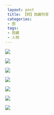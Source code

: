 ```yaml
---
 layout: post
 title: 【转】西藏阿哥
 categories:
 - 图
 tags:
 - 西藏
 - 人物
---
```



![](https://jerkwin.github.io/pic/西藏阿哥-1.jpg)

![](https://jerkwin.github.io/pic/西藏阿哥-2.jpg)

![](https://jerkwin.github.io/pic/西藏阿哥-3.jpg)

![](https://jerkwin.github.io/pic/西藏阿哥-4.jpg)

![](https://jerkwin.github.io/pic/西藏阿哥-5.jpg)

![](https://jerkwin.github.io/pic/西藏阿哥-6.jpg)

![](https://jerkwin.github.io/pic/西藏阿哥-7.jpg)





